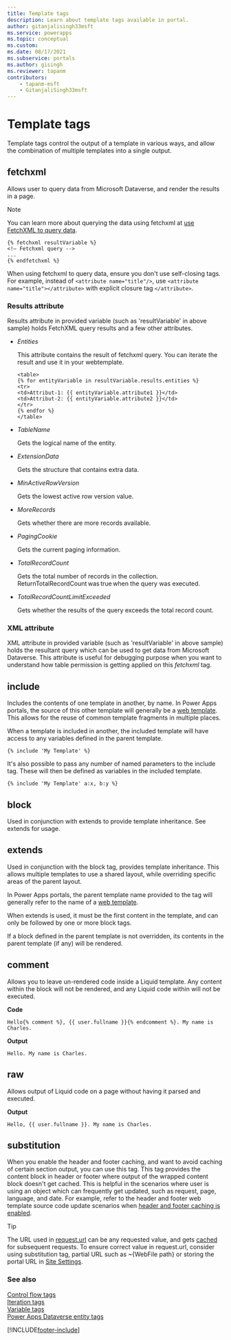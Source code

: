 ```yaml
---
title: Template tags
description: Learn about template tags available in portal.
author: gitanjalisingh33msft
ms.service: powerapps
ms.topic: conceptual
ms.custom: 
ms.date: 08/17/2021
ms.subservice: portals
ms.author: gisingh
ms.reviewer: tapanm
contributors:
    - tapanm-msft
    - GitanjaliSingh33msft
---
```


# Template tags

Template tags control the output of a template in various ways, and allow the combination of multiple templates into a single output.

## fetchxml

Allows user to query data from Microsoft Dataverse, and render the results in a page.

> [!NOTE]
> You can learn more about querying the data using fetchxml at [use FetchXML to query data](../../../developer/data-platform/use-fetchxml-construct-query.md).

```
{% fetchxml resultVariable %}
<!— Fetchxml query -->
...
{% endfetchxml %}
```

When using fetchxml to query data, ensure you don't use self-closing tags. For example, instead of `<attribute name="title"/>`, use `<attribute name="title"></attribute>` with explicit closure tag `</attribute>`.

### Results attribute

Results attribute in provided variable (such as 'resultVariable' in above sample) holds FetchXML query results and a few other attributes.

- *Entities*

    This attribute contains the result of fetchxml query. You can iterate the result and use it in your webtemplate.

    ```
    <table> 
    {% for entityVariable in resultVariable.results.entities %} 
    <tr> 
    <td>Attribut-1: {{ entityVariable.attribute1 }}</td> 
    <td>Attribut-2: {{ entityVariable.attribute2 }}</td> 
    </tr> 
    {% endfor %} 
    </table> 
    ```

- *TableName*

    Gets the logical name of the entity.

- *ExtensionData*

    Gets the structure that contains extra data.

- *MinActiveRowVersion*

    Gets the lowest active row version value.

- *MoreRecords*

    Gets whether there are more records available.

- *PagingCookie*

    Gets the current paging information.

- *TotalRecordCount*

    Gets the total number of records in the collection. <br/>
    ReturnTotalRecordCount was true when the query was executed.

- *TotalRecordCountLimitExceeded*

    Gets whether the results of the query exceeds the total record count.

### XML attribute

XML attribute in provided variable (such as 'resultVariable' in above sample) holds the resultant query which can be used to get data from Microsoft Dataverse. This attribute is useful for debugging purpose when you want to understand how table permission is getting applied on this *fetchxml* tag.  

## include

Includes the contents of one template in another, by name. In Power Apps portals, the source of this other template will generally be a [web template](store-content-web-templates.md). This allows for the reuse of common template fragments in multiple places.  

When a template is included in another, the included template will have access to any variables defined in the parent template.

`{% include 'My Template' %}`

It's also possible to pass any number of named parameters to the include tag. These will then be defined as variables in the included template.

`{% include 'My Template' a:x, b:y %}`

## block

Used in conjunction with extends to provide template inheritance. See extends for usage.

## extends

Used in conjunction with the block tag, provides template inheritance. This allows multiple templates to use a shared layout, while overriding specific areas of the parent layout.

In Power Apps portals, the parent template name provided to the tag will generally refer to the name of a [web template](store-content-web-templates.md).  

When extends is used, it must be the first content in the template, and can only be followed by one or more block tags.

If a block defined in the parent template is not overridden, its contents in the parent template (if any) will be rendered.

## comment

Allows you to leave un-rendered code inside a Liquid template. Any content within the block will not be rendered, and any Liquid code within will not be executed.

**Code**

`Hello{% comment %}, {{ user.fullname }}{% endcomment %}. My name is Charles.`

**Output**

`Hello. My name is Charles.`

## raw

Allows output of Liquid code on a page without having it parsed and executed.

**Output**

`Hello, {{ user.fullname }}. My name is Charles.`

## substitution

When you enable the header and footer caching, and want to avoid caching of certain section output, you can use this tag. This tag provides the content block in header or footer where output of the wrapped content block doesn't get cached. This is helpful in the scenarios where user is using an object which can frequently get updated, such as request, page, language, and date. For example, refer to the header and footer web template source code update scenarios when [header and footer caching is enabled](../configure/enable-header-footer-output-caching.md).

> [!TIP]
> The URL used in [request.url](liquid-objects.md#request) can be any requested value, and gets [cached](../configure/enable-header-footer-output-caching.md) for subsequent requests. To ensure correct value in request.url, consider using substitution tag, partial URL such as ~\{WebFile path} or storing the portal URL in [Site Settings](../configure/configure-site-settings.md).

### See also

[Control flow tags](control-flow-tags.md)<br>
[Iteration tags](iteration-tags.md)<br>
[Variable tags](variable-tags.md)<br>
[Power Apps Dataverse entity tags](portals-entity-tags.md)


[!INCLUDE[footer-include](../../../includes/footer-banner.md)]